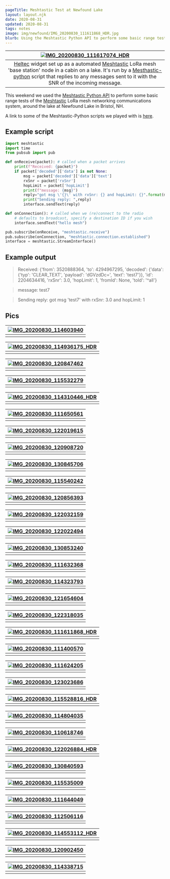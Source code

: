 ```yaml
---
pageTitle: Meshtastic Test at Newfound Lake
layout: layout.njk
date: 2020-08-31
updated: 2020-08-31
tags: notes
image: img/newfound/IMG_20200830_111611868_HDR.jpg
blurb: Using the Meshtastic Python API to perform some basic range tests of the Meshtastic system at Newfound Lake in Bristol, NH.
---
```


|[ ![IMG_20200830_111617074_HDR](/img/newfound/IMG_20200830_111617074_HDR.jpg)](/img/newfound/IMG_20200830_111617074_HDR.jpg)|
|:--:|
| [Heltec](https://community.hiveeyes.org/t/heltec-wifi-lora-32/3125) widget set up as a automated [Meshtastic](https://www.meshtastic.org/) LoRa mesh 'base station' node in a cabin on a lake. It's run by a [Mesthastic-python](https://github.com/meshtastic/Meshtastic-python) script that replies to any messages sent to it with the SNR of the incoming message. |


This weekend we used the [Meshtastic Python API](https://github.com/meshtastic/Meshtastic-python) to perform some basic range tests of the [Meshtastic](https://www.meshtastic.org/) LoRa mesh networking communications system, around the lake at Newfound Lake in Bristol, NH.   

A link to some of the Meshtastic-Python scripts we played with is [here](https://github.com/edgecollective/meshtastic-python-experiments). 

## Example script

```python
import meshtastic
import time
from pubsub import pub

def onReceive(packet): # called when a packet arrives
    print(f"Received: {packet}")
    if packet['decoded']['data'] is not None:
        msg = packet['decoded']['data']['text']
        rxSnr = packet['rxSnr']
        hopLimit = packet['hopLimit']
        print(f"message: {msg}")
        reply="got msg \'{}\' with rxSnr: {} and hopLimit: {}".format(msg,rxSnr,hopLimit)
        print("Sending reply: ",reply)
        interface.sendText(reply)

def onConnection(): # called when we (re)connect to the radio
    # defaults to broadcast, specify a destination ID if you wish
    interface.sendText("hello mesh")

pub.subscribe(onReceive, "meshtastic.receive")
pub.subscribe(onConnection, "meshtastic.connection.established")
interface = meshtastic.StreamInterface()
```

## Example output

> Received: {'from': 3520888364, 'to': 4294967295, 'decoded': {'data': {'typ': 'CLEAR_TEXT', 'payload': 'dGVzdDc=', 'text': 'test7'}}, 'id': 2204634416, 'rxSnr': 3.0, 'hopLimit': 1, 'fromId': None, 'toId': '^all'}

> message: test7

> Sending reply:  got msg 'test7' with rxSnr: 3.0 and hopLimit: 1

## Pics

|[ ![IMG_20200830_114603940](/img/newfound/IMG_20200830_114603940.jpg)](/img/newfound/IMG_20200830_114603940.jpg)|
|:--:|
|  |


|[ ![IMG_20200830_114936175_HDR](/img/newfound/IMG_20200830_114936175_HDR.jpg)](/img/newfound/IMG_20200830_114936175_HDR.jpg)|
|:--:|
|  |


|[ ![IMG_20200830_120847462](/img/newfound/IMG_20200830_120847462.jpg)](/img/newfound/IMG_20200830_120847462.jpg)|
|:--:|
|  |


|[ ![IMG_20200830_115532279](/img/newfound/IMG_20200830_115532279.jpg)](/img/newfound/IMG_20200830_115532279.jpg)|
|:--:|
|  |


|[ ![IMG_20200830_114310446_HDR](/img/newfound/IMG_20200830_114310446_HDR.jpg)](/img/newfound/IMG_20200830_114310446_HDR.jpg)|
|:--:|
|  |


|[ ![IMG_20200830_111650561](/img/newfound/IMG_20200830_111650561.jpg)](/img/newfound/IMG_20200830_111650561.jpg)|
|:--:|
|  |


|[ ![IMG_20200830_122019615](/img/newfound/IMG_20200830_122019615.jpg)](/img/newfound/IMG_20200830_122019615.jpg)|
|:--:|
|  |


|[ ![IMG_20200830_120908720](/img/newfound/IMG_20200830_120908720.jpg)](/img/newfound/IMG_20200830_120908720.jpg)|
|:--:|
|  |


|[ ![IMG_20200830_130845706](/img/newfound/IMG_20200830_130845706.jpg)](/img/newfound/IMG_20200830_130845706.jpg)|
|:--:|
|  |


|[ ![IMG_20200830_115540242](/img/newfound/IMG_20200830_115540242.jpg)](/img/newfound/IMG_20200830_115540242.jpg)|
|:--:|
|  |


|[ ![IMG_20200830_120856393](/img/newfound/IMG_20200830_120856393.jpg)](/img/newfound/IMG_20200830_120856393.jpg)|
|:--:|
|  |


|[ ![IMG_20200830_122032159](/img/newfound/IMG_20200830_122032159.jpg)](/img/newfound/IMG_20200830_122032159.jpg)|
|:--:|
|  |


|[ ![IMG_20200830_122022494](/img/newfound/IMG_20200830_122022494.jpg)](/img/newfound/IMG_20200830_122022494.jpg)|
|:--:|
|  |


|[ ![IMG_20200830_130853240](/img/newfound/IMG_20200830_130853240.jpg)](/img/newfound/IMG_20200830_130853240.jpg)|
|:--:|
|  |


|[ ![IMG_20200830_111632368](/img/newfound/IMG_20200830_111632368.jpg)](/img/newfound/IMG_20200830_111632368.jpg)|
|:--:|
|  |


|[ ![IMG_20200830_114323793](/img/newfound/IMG_20200830_114323793.jpg)](/img/newfound/IMG_20200830_114323793.jpg)|
|:--:|
|  |


|[ ![IMG_20200830_121654604](/img/newfound/IMG_20200830_121654604.jpg)](/img/newfound/IMG_20200830_121654604.jpg)|
|:--:|
|  |


|[ ![IMG_20200830_122318035](/img/newfound/IMG_20200830_122318035.jpg)](/img/newfound/IMG_20200830_122318035.jpg)|
|:--:|
|  |


|[ ![IMG_20200830_111611868_HDR](/img/newfound/IMG_20200830_111611868_HDR.jpg)](/img/newfound/IMG_20200830_111611868_HDR.jpg)|
|:--:|
|  |


|[ ![IMG_20200830_111400570](/img/newfound/IMG_20200830_111400570.jpg)](/img/newfound/IMG_20200830_111400570.jpg)|
|:--:|
|  |


|[ ![IMG_20200830_111624205](/img/newfound/IMG_20200830_111624205.jpg)](/img/newfound/IMG_20200830_111624205.jpg)|
|:--:|
|  |


|[ ![IMG_20200830_123023686](/img/newfound/IMG_20200830_123023686.jpg)](/img/newfound/IMG_20200830_123023686.jpg)|
|:--:|
|  |


|[ ![IMG_20200830_115528816_HDR](/img/newfound/IMG_20200830_115528816_HDR.jpg)](/img/newfound/IMG_20200830_115528816_HDR.jpg)|
|:--:|
|  |


|[ ![IMG_20200830_114804035](/img/newfound/IMG_20200830_114804035.jpg)](/img/newfound/IMG_20200830_114804035.jpg)|
|:--:|
|  |


|[ ![IMG_20200830_110618746](/img/newfound/IMG_20200830_110618746.jpg)](/img/newfound/IMG_20200830_110618746.jpg)|
|:--:|
|  |


|[ ![IMG_20200830_122026884_HDR](/img/newfound/IMG_20200830_122026884_HDR.jpg)](/img/newfound/IMG_20200830_122026884_HDR.jpg)|
|:--:|
|  |


|[ ![IMG_20200830_130840593](/img/newfound/IMG_20200830_130840593.jpg)](/img/newfound/IMG_20200830_130840593.jpg)|
|:--:|
|  |


|[ ![IMG_20200830_115535009](/img/newfound/IMG_20200830_115535009.jpg)](/img/newfound/IMG_20200830_115535009.jpg)|
|:--:|
|  |


|[ ![IMG_20200830_111644049](/img/newfound/IMG_20200830_111644049.jpg)](/img/newfound/IMG_20200830_111644049.jpg)|
|:--:|
|  |


|[ ![IMG_20200830_112506116](/img/newfound/IMG_20200830_112506116.jpg)](/img/newfound/IMG_20200830_112506116.jpg)|
|:--:|
|  |


|[ ![IMG_20200830_114553112_HDR](/img/newfound/IMG_20200830_114553112_HDR.jpg)](/img/newfound/IMG_20200830_114553112_HDR.jpg)|
|:--:|
|  |


|[ ![IMG_20200830_120902450](/img/newfound/IMG_20200830_120902450.jpg)](/img/newfound/IMG_20200830_120902450.jpg)|
|:--:|
|  |


|[ ![IMG_20200830_114338715](/img/newfound/IMG_20200830_114338715.jpg)](/img/newfound/IMG_20200830_114338715.jpg)|
|:--:|
|  |


